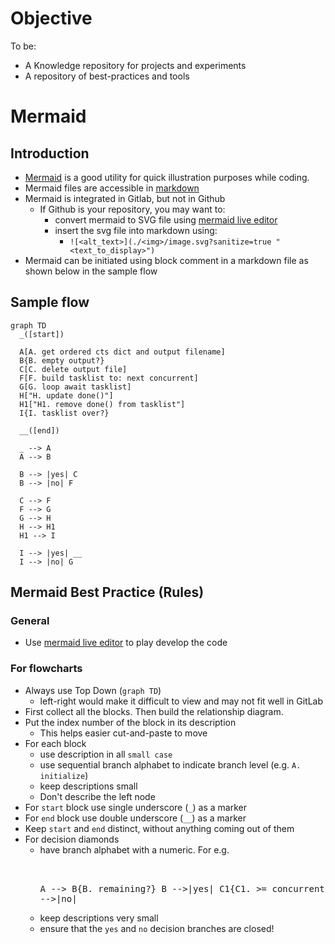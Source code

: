 # Objective
To be:
* A Knowledge repository for projects and experiments
* A repository of best-practices and tools

# Mermaid
## Introduction
* [Mermaid](https://mermaid-js.github.io/mermaid/) is a good utility for quick illustration purposes while coding.
* Mermaid files are accessible in [markdown](https://commonmark.org/)
* Mermaid is integrated in Gitlab, but not in Github
  * If Github is your repository, you may want to:
    * convert mermaid to SVG file using [mermaid live editor](https://mermaid-js.github.io/mermaid-live-editor)
    * insert the svg file into markdown using: 
        * ```![<alt_text>](./<img>/image.svg?sanitize=true "<text_to_display>")```
* Mermaid can be initiated using block comment in a markdown file as shown below in the sample flow
## Sample flow
```mermaid
graph TD
  _([start])

  A[A. get ordered cts dict and output filename]
  B{B. empty output?}
  C[C. delete output file]
  F[F. build tasklist to: next concurrent]
  G[G. loop await tasklist]
  H["H. update done()"]
  H1["H1. remove done() from tasklist"]
  I{I. tasklist over?}

  __([end])

  _ --> A
  A --> B

  B --> |yes| C
  B --> |no| F

  C --> F
  F --> G
  G --> H
  H --> H1
  H1 --> I

  I --> |yes| __
  I --> |no| G

```

## Mermaid Best Practice (Rules)

### General
* Use [mermaid live editor](https://mermaid-js.github.io/mermaid-live-editor) to play develop the code


### For flowcharts
* Always use Top Down (`graph TD`)
  - left-right would make it difficult to view and may not fit well in GitLab
* First collect all the blocks. Then build the relationship diagram.
* Put the index number of the block in its description
  * This helps easier cut-and-paste to move
* For each block 
   - use description in all `small case`
   - use sequential branch alphabet to indicate branch level (e.g. `A. initialize`)
   - keep descriptions small
   - Don't describe the left node
* For `start` block use single underscore (`_`) as a marker
* For `end` block use double underscore (`__`) as a marker
* Keep `start` and `end` distinct, without anything coming out of them
* For decision diamonds
   -  have branch alphabet with a numeric. For e.g. <pre>  
            A --> B{B. remaining?}
            B -->|yes| C1{C1. >= concurrents?}
            B -->|no| __</pre>
   - keep descriptions very small
   - ensure that the `yes` and `no` decision branches are closed!